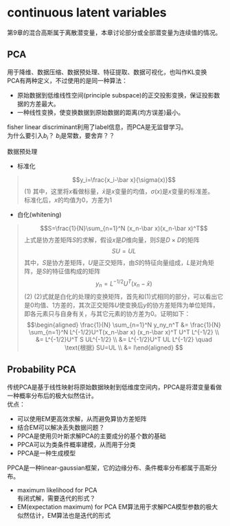 # continuous latent variables
第9章的混合高斯属于离散潜变量，本章讨论部分或全部潜变量为连续值的情况。

## PCA
用于降维、数据压缩、数据预处理、特征提取、数据可视化，也叫作KL变换  
PCA有两种定义，不过使用的是同一种算法：
- 原始数据到低维线性空间(principle subspace)的正交投影变换，保证投影数据的方差最大。
- 一种线性变换，使变换数据到原始数据的距离(均方误差)最小。    

fisher linear discriminant利用了label信息，而PCA是无监督学习。  
为什么要引入$b_i$？ $b_i$是常数，要舍弃？？

数据预处理
- 标准化
> $$y_i=\frac{x_i-\bar x}{\sigma(x)}$$(1)
其中，这里将$x$看做标量，$\bar x$是$x$变量的均值，$\sigma(x)$是$x$变量的标准差。  
标准化后，$x$的均值为$0$，方差为$1$
- 白化(whitening)
> $$S=\frac{1}{N}\sum_{n=1}^N (x_n-\bar x)(x_n-\bar x)^T$$
上式是协方差矩阵$S$的求解，假设$x$是$D$维向量，则$S$是$D\times D$的矩阵
> $$SU=UL$$
其中，$S$是协方差矩阵，$U$是正交矩阵，由$S$的特征向量组成，$L$是对角矩阵，是$S$的特征值构成的矩阵
> $$y_n = L^{-1/2}U^T(x_n-\bar x)$$(2)
$(2)$式就是白化的处理的变换矩阵，首先和$(1)$式相同的部分，可以看出它是$0$均值、$1$方差的，其次正交矩阵$U$使变换后$y$的协方差矩阵为单位矩阵，即各元素只与自身有关，与其它元素的协方差为$0$。证明如下：
> $$\begin{aligned} \frac{1}{N} \sum_{n=1}^N y_ny_n^T &= \frac{1}{N} \sum_{n=1}^N  L^{-1/2}U^T(x_n-\bar x) (x_n-\bar x)^T U^T L^{-1/2} \\
&=  L^{-1/2}U^T S UL^{-1/2} \\
&= L^{-1/2}U^T UL L^{-1/2} \quad \text{根据} SU=UL \\
&= I\end{aligned}  $$

## Probability PCA
传统PCA是基于线性映射将原始数据映射到低维度空间内，PPCA是将潜变量看做一种概率分布后的极大似然估计。  
优点：
- 可以使用EM更高效求解，从而避免算协方差矩阵  
- 结合EM可以解决丢失数据问题？
- PPCA是使用贝叶斯求解PCA的主要成分的基个数的基础
- PPCA可以为类条件概率建模，从而用于分类
- PPCA是一种生成模型

PPCA是一种linear-gaussian框架，它的边缘分布、条件概率分布都属于高斯分布。

- maximum likelihood for PCA  
有闭式解，需要迭代的形式？
- EM(expectation maximum) for PCA
EM算法用于求解PCA模型参数的极大似然估计，EM算法也是迭代的形式

